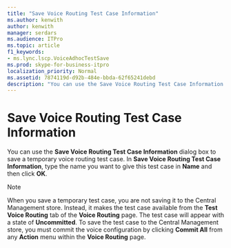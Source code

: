 ```yaml
---
title: "Save Voice Routing Test Case Information"
ms.author: kenwith
author: kenwith
manager: serdars
ms.audience: ITPro
ms.topic: article
f1_keywords:
- ms.lync.lscp.VoiceAdhocTestSave
ms.prod: skype-for-business-itpro
localization_priority: Normal
ms.assetid: 7874119d-d92b-484e-bbda-62f65241debd
description: "You can use the Save Voice Routing Test Case Information dialog box to save a temporary voice routing test case. In Save Voice Routing Test Case Information, type the name you want to give this test case in Name and then click OK."
---
```


# Save Voice Routing Test Case Information
 
You can use the **Save Voice Routing Test Case Information** dialog box to save a temporary voice routing test case. In **Save Voice Routing Test Case Information**, type the name you want to give this test case in **Name** and then click **OK**. 
  
> [!NOTE]
> When you save a temporary test case, you are not saving it to the Central Management store. Instead, it makes the test case available from the **Test Voice Routing** tab of the **Voice Routing** page. The test case will appear with a state of **Uncommitted**. To save the test case to the Central Management store, you must commit the voice configuration by clicking **Commit All** from any **Action** menu within the **Voice Routing** page.
  
 
  

